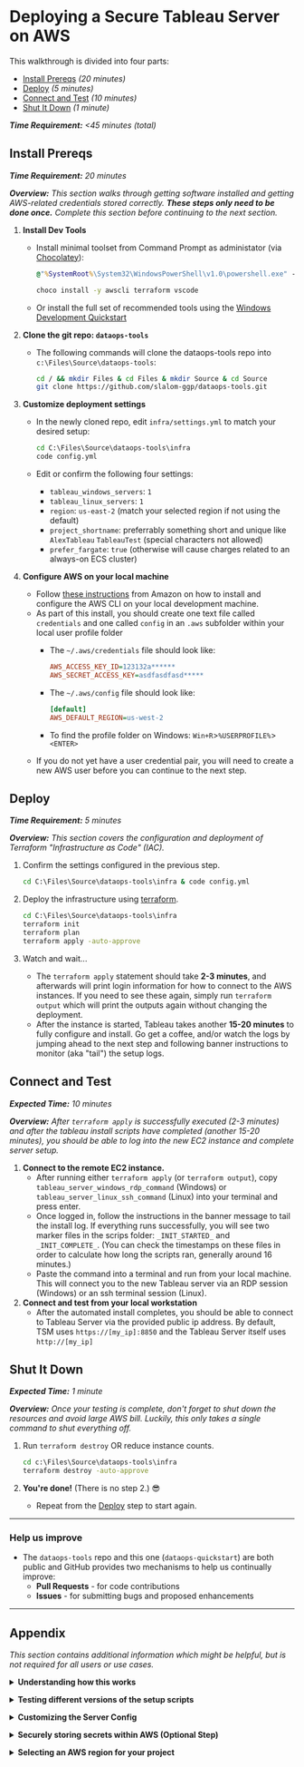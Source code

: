 # Deploying a Secure Tableau Server on AWS

<!-- markdownlint-disable MD033 - no-inline-html -->

This walkthrough is divided into four parts:

- [Install Prereqs](#install-prereqs) _(20 minutes)_
- [Deploy](#deploy) _(5 minutes)_
- [Connect and Test](#connect-and-test) _(10 minutes)_
- [Shut It Down](#shut-it-down) _(1 minute)_

_**Time Requirement:** <45 minutes (total)_

## Install Prereqs

_**Time Requirement:** 20 minutes_

_**Overview:** This section walks through getting software installed and getting AWS-related credentials stored correctly. **These steps only need to be done once.** Complete this section before continuing to the next section._

1. **Install Dev Tools**
    * Install minimal toolset from Command Prompt as administator (via [Chocolatey](https://chocolatey.org)):

      ```bat
      @"%SystemRoot%\System32\WindowsPowerShell\v1.0\powershell.exe" -NoProfile -InputFormat None -ExecutionPolicy Bypass -Command "iex ((New-Object System.Net.WebClient).DownloadString('https://chocolatey.org/install.ps1'))" && SET "PATH=%PATH%;%ALLUSERSPROFILE%\chocolatey\bin"
      ```

      ```bat
      choco install -y awscli terraform vscode
      ```

    * Or install the full set of recommended tools using the [Windows Development Quickstart](windows_development.md)

1. **Clone the git repo: `dataops-tools`**
    * The following commands will clone the dataops-tools repo into `c:\Files\Source\dataops-tools`:

      ```bash
      cd / && mkdir Files & cd Files & mkdir Source & cd Source
      git clone https://github.com/slalom-ggp/dataops-tools.git
      ```

1. **Customize deployment settings**
    * In the newly cloned repo, edit `infra/settings.yml` to match your desired setup:

      ```bat
      cd C:\Files\Source\dataops-tools\infra
      code config.yml
      ```

    * Edit or confirm the following four settings:
        * `tableau_windows_servers`: `1`
        * `tableau_linux_servers`: `1`
        * `region`: `us-east-2` (match your selected region if not using the default)
        * `project_shortname`: preferrably something short and unique like `AlexTableau` `TableauTest` (special characters not allowed)
        * `prefer_fargate`: `true` (otherwise will cause charges related to an always-on ECS cluster)

1. **Configure AWS on your local machine**

    * Follow [these instructions](https://docs.aws.amazon.com/cli/latest/userguide/install-windows.html) from Amazon on how to install and configure the AWS CLI on your local development machine.
    * As part of this install, you should create one text file called `credentials` and one called `config` in an `.aws` subfolder within your local user profile folder
        * The `~/.aws/credentials` file should look like:

          ```ini
          AWS_ACCESS_KEY_ID=123132a******
          AWS_SECRET_ACCESS_KEY=asdfasdfasd*****
          ```

        * The `~/.aws/config` file should look like:

          ```ini
          [default]
          AWS_DEFAULT_REGION=us-west-2
          ```

        * To find the profile folder on Windows: `Win+R`>`%USERPROFILE%`>`<ENTER>`
    * If you do not yet have a user credential pair, you will need to create a new AWS user before you can continue to the next step.

## Deploy

_**Time Requirement:** 5 minutes_

_**Overview:** This section covers the configuration and deployment of Terraform "Infrastructure as Code" (IAC)._

1. Confirm the settings configured in the previous step.

    ```bat
    cd C:\Files\Source\dataops-tools\infra & code config.yml
    ```

2. Deploy the infrastructure using [terraform](https://terraform.io).

    ```bat
    cd C:\Files\Source\dataops-tools\infra
    terraform init
    terraform plan
    terraform apply -auto-approve
    ```

3. Watch and wait...

    * The `terraform apply` statement should take **2-3 minutes**, and afterwards will print login information for how to connect to the AWS instances. If you need to see these again, simply run `terraform output` which will print the outputs again without changing the deployment.
    * After the instance is started, Tableau takes another **15-20 minutes** to fully configure and install. Go get a coffee, and/or watch the logs by jumping ahead to the next step and following banner instructions to monitor (aka "tail") the setup logs.

## Connect and Test

_**Expected Time:** 10 minutes_

_**Overview:** After `terraform apply` is successfully executed (2-3 minutes) and after the tableau install scripts have completed (another 15-20 minutes), you should be able to log into the new EC2 instance and complete server setup._

1. **Connect to the remote EC2 instance.**
    * After running either `terraform apply` (or `terraform output`), copy `tableau_server_windows_rdp_command` (Windows) or `tableau_server_linux_ssh_command` (Linux) into your terminal and press enter.
    * Once logged in, follow the instructions in the banner message to tail the install log. If everything runs successfully, you will see two marker files in the scrips folder: `_INIT_STARTED_` and `_INIT_COMPLETE_`. (You can check the timestamps on these files in order to calculate how long the scripts ran, generally around 16 minutes.)
    * Paste the command into a terminal and run from your local machine. This will connect you to the new Tableau server via an RDP session (Windows) or an ssh terminal session (Linux).
2. **Connect and test from your local workstation**
    * After the automated install completes, you should be able to connect to Tableau Server via the provided public ip address. By default, TSM uses `https://[my_ip]:8850` and the Tableau Server itself uses `http://[my_ip]`

## Shut It Down

_**Expected Time:** 1 minute_

_**Overview:** Once your testing is complete, don't forget to shut down the resources and avoid large AWS bill. Luckily, this only takes a single command to shut everything off._

1. Run `terraform destroy` OR reduce instance counts.

    ```bat
    cd c:\Files\Source\dataops-tools\infra
    terraform destroy -auto-approve
    ```

2. **You're done!** (There is no step 2.) 😎

    * Repeat from the [Deploy](#Deploy) step to start again.

--------------

### Help us improve

* The `dataops-tools` repo and this one (`dataops-quickstart`) are both public and GitHub provides two mechanisms to help us continually improve:
  * **Pull Requests** - for code contributions
  * **Issues** - for submitting bugs and proposed enhancements

--------------

## Appendix

_This section contains additional information which might be helpful, but is not required for all users or use cases._

<details><summary>
<b>Understanding how this works</b>
</summary>
<p><p>

* To get a better understanding of how this works to deploy a full environment in terraform, explore the code files in the `infra` folder of the `dataops-tools` repo, starting the files `infra/main.tf` and `infra/modules/aws-tableau/main.tf`.
* For information specifically on the Tableau Server config, see `infra/modules/aws-tableau/userdata_win.bat` (Windows) and `infra/modules/aws-tableau/userdata_lin.sh` (Linux).

</details>
<p>

<details><summary>
<b>Testing different versions of the setup scripts</b>
</summary>
<p><p>

Whenever you modify the setup scripts in `infra/modules/aws-tableau` and then run `terraform apply`, terraform will detect the change to the script and will automatically rebuild the environment using the updated scripts. This means you can test different script options and configurations and rebuild everything in a single command.

**Proceed with Caution:** While fully rebuilding the environment from scratch is extremely powerful, it also means you will be starting over from scratch each time. You will lose all settings, tableau workbooks, and data files which you may have deployed to the server(s).

</details>
<p>

<details><summary>
<b>Customizing the Server Config</b>
</summary>
<p><p>

* Log in to the instance using ssh or rdp, as described above
* Follow the instructions in the welcome banner to locate the correct files for configuration.

</details>
<p>

<details><summary>
<b>Securely storing secrets within AWS (Optional Step)</b>
</summary>
<p><p>

_**NOTE:** No secrets are currently needed for the install process itself._

* Login to AWS and navigate to the "Secrets Manager" service.
* *Important:* ensure you are logging into the AWS region you selected in the step above. _(Secrets are regionalized by AWS, which means they are only available in the region in which they are created.)_
* Select the option to "Store a new secret"
* Select "Other type of secrets" and enter the following secrets:

  ```yaml
  AWS_ACCESS_KEY_ID:     123456***
  AWS_SECRET_ACCESS_KEY: adfc1!***
  ```

* Use the default encryption key unless you have another encryption key you prefer.
* Click "Next" and name the secret collection as `TableauServer/demo` or similar.
* The remaining settings should use their provided defaults. Click "Next" until you have completed the wizard.

</details>
<p>

<details><summary>
<b>Selecting an AWS region for your project</b>
</summary>
<p><p>

Due to better pricing and availability, `us-west-2 (Oregon)` is generally recommended for most use cases. The next best option is usually `us-east-2 (Ohio)` for clients and offices running on the East coast.

* _**Note:** While it's good practice to put the server on the same coast as the targeted end-users, the more important latency to optimize for is the distance between your BI server and your relational database or data warehouse. For instance, if you are pulling large amounts of data from Redshift, first find out which region that instance resides in and try to match that region if at all possible. This traffic will represent the largest factor in network performance._

</details>
